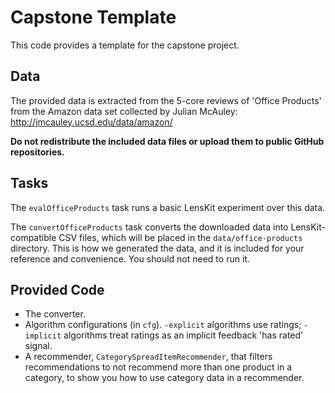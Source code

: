 # Capstone Template

This code provides a template for the capstone project.

## Data

The provided data is extracted from the 5-core reviews of 'Office Products' from the Amazon
data set collected by Julian McAuley: http://jmcauley.ucsd.edu/data/amazon/

**Do not redistribute the included data files or upload them to public GitHub repositories.**

## Tasks

The `evalOfficeProducts` task runs a basic LensKit experiment over this data.

The `convertOfficeProducts` task converts the downloaded data into LensKit-compatible CSV files, which
will be placed in the `data/office-products` directory.  This is how we generated the data, and it is
included for your reference and convenience.  You should not need to run it.

## Provided Code

- The converter.
- Algorithm configurations (in `cfg`). `-explicit` algorithms use ratings; `-implicit` algorithms
  treat ratings as an implicit feedback 'has rated' signal.
- A recommender, `CategorySpreadItemRecommender`, that filters recommendations to not recommend more
  than one product in a category, to show you how to use category data in a recommender. 